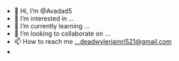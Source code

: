 - 👋 Hi, I’m @Avadad5
- 👀 I’m interested in ...
- 🌱 I’m currently learning ...
- 💞️ I’m looking to collaborate on ...
- 📫 How to reach me ...deadwylerjamri521@gmail.com
- 

<!---
Avadad5/Avadad5 is a ✨ special ✨ repository because its `README.md` (this file) appears on your GitHub profile.
You can click the Preview link to take a look at your changes.
--->
